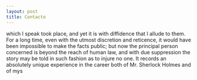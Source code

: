 ```yaml
---
layout: post
title: Contacto
---
```


which I speak took place, and yet
it is with diffidence that I allude to them. For a long time, even
with the utmost discretion and reticence, it would have been
impossible to make the facts public; but now the principal person
concerned is beyond the reach of human law, and with due suppression
the story may be told in such fashion as to injure no one. It records
an absolutely unique experience in the career both of Mr. Sherlock
Holmes and of mys